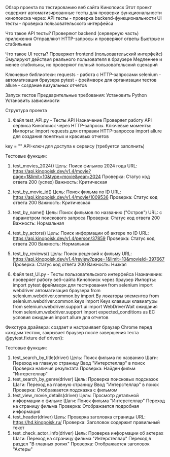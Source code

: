 Обзор проекта по тестированию веб сайта Кинопоиск
Этот проект содержит автоматизированные тесты для проверки функциональности кинопоиска через:
API тесты - проверка backend-функциональности
UI тесты - проверка пользовательского интерфейса

Что такое API тесты?
Проверяют backend (серверную часть) приложения
Отправляют HTTP-запросы и проверяют ответы
Быстрые и стабильные

Что такое UI тесты?
Проверяют frontend (пользовательский интерфейс)
Эмулируют действия реального пользователя в браузере
Медленнее и менее стабильны, но проверяют полный пользовательский сценарий

Ключевые библиотеки:
requests - работа с HTTP-запросами
selenium - автоматизация браузера
pytest - фреймворк для организации тестов
allure - создание визуальных отчетов

Запуск тестов
Предварительные требования:
Установить Python
Установить зависимости

Структура проекта
1. Файл test_API.py - Тесты API
Назначение
Проверяет работу API сервиса Кинопоиск через HTTP-запросы.
Ключевые моменты:
Импорты: import requests    для отправки HTTP-запросов
         import allure      для создания понятных и красивых отчетов

key = ""   API-ключ для доступа к сервису (требуется заполнить)

Тестовые функции:
1. test_movies_2024()
Цель: Поиск фильмов 2024 года
URL: https://api.kinopoisk.dev/v1.4/movie?page=1&limit=10&type=movie&year=2024
Проверка: Статус код ответа 200 (успех)
Важность: Критическая
2. test_by_movie_id()
Цель: Поиск фильма по ID
URL: https://api.kinopoisk.dev/v1.4/movie/1009536
Проверка: Статус код ответа 200
Важность: Критическая
3. test_by_name()
Цель: Поиск фильмов по названию ("Остров")
URL: с параметром поискового запроса
Проверка: Статус код ответа 200
Важность: Нормальная
4. test_by_actors()
Цель: Поиск информации об актере по ID
URL: https://api.kinopoisk.dev/v1.4/person/37859
Проверка: Статус код ответа 200
Важность: Нормальная
5. test_by_reviews()
Цель: Поиск рецензий к фильму
URL: https://api.kinopoisk.dev/v1.4/review?page=1&limit=10&movieId=397667
Проверка: Статус код ответа 200
Важность: Низкая

2. Файл test_UI.py - Тесты пользовательского интерфейса
Назначение: проверяет работу веб-сайта Кинопоиск через браузер
Импорты:
import pytest                                                     фреймворк для тестирования
from selenium import webdriver                                    автоматизация браузера
from selenium.webdriver.common.by import By                       локаторы элементов
from selenium.webdriver.common.keys import Keys                   клавиши клавиатуры
from selenium.webdriver.support.ui import WebDriverWait           ожидания
from selenium.webdriver.support import expected_conditions as EC  условия ожидания
import allure                                                     для отчетов

Фикстура драйвера: создает и настраивает браузер Chrome перед каждым тестом, закрывает браузер после завершения теста
@pytest.fixture
def driver():

Тестовые функции:
1. test_search_by_title(driver)
Цель: Поиск фильма по названию
Шаги:
Переход на главную страницу
Ввод "Интерстеллар" в поиск
Проверка наличия результата
Проверка: Найден фильм "Интерстеллар"
2. test_search_by_genre(driver)
Цель: Проверка поисковых подсказок
Шаги:
Переход на главную страницу
Ввод "Интерстеллар" в поиск
Проверка: Отображается подсказка с фильмом
3. test_view_movie_details(driver)
Цель: Просмотр детальной информации о фильме
Шаги:
Поиск фильма "Интерстеллар"
Переход на страницу фильма
Проверка: Отображается подробная информация
4. test_header(driver)
Цель: Проверка заголовка страницы
URL: https://hd.kinopoisk.ru/
Проверка: Заголовок содержит правильный текст
5. test_check_actor_info(driver)
Цель: Проверка информации об актерах
Шаги:
Переход на страницу фильма "Интерстеллар"
Переход в раздел "В главных ролях"
Проверка: Отображается заголовок "Актеры"


